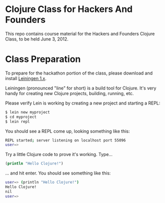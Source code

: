 Clojure Class for Hackers And Founders
==================================

This repo contains course material for the Hackers and Founders Clojure Class, to be held June 3, 2012.

# Class Preparation

To prepare for the hackathon portion of the class, please download and install [Leiningen 1.x](https://github.com/technomancy/leiningen).

Leiningen (pronounced "line" for short) is a build tool for Clojure. It's very handy for creating new Clojure projects, building, running, etc.

Please verify Lein is working by creating a new project and starting a REPL:

````bash
$ lein new myproject
$ cd myproject
$ lein repl
````
You should see a REPL come up, looking something like this:

````bash
REPL started; server listening on localhost port 55096
user=>
````

Try a little Clojure code to prove it's working. Type...
````clojure
(println "Hello Clojure!")
````
... and hit enter. You should see something like this:

````bash
user=> (println "Hello Clojure!")
Hello Clojure!
nil
user=>
````
